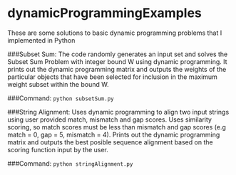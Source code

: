 dynamicProgrammingExamples
==========================

These are some solutions to basic dynamic programming problems that I implemented in Python

###Subset Sum:
The code randomly generates an input set and solves the Subset Sum Problem with integer bound W using dynamic programming. It prints out the dynamic programming matrix and outputs the weights of the particular objects that have been selected for inclusion in the maximum weight subset within the bound W. 

###Command:
```python subsetSum.py```


###String Alignment:
Uses dynamic programming to align two input strings using user provided match, mismatch and gap scores. Uses similarity scoring, so match scores must be less than mismatch and gap scores (e.g match = 0, gap = 5, mismatch = 4). Prints out the dynamic programming matrix and outputs the best posible sequence alignment based on the scoring function input by the user.

###Command:
```python stringAlignment.py```
